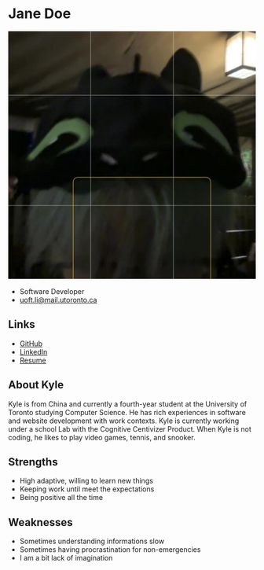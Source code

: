 # Jane Doe

![Kyle Li Profile](./kyle.jpg)

- Software Developer
- uoft.li@mail.utoronto.ca

## Links

- [GitHub](https://github.com/KLimerencer)
- [LinkedIn](https://www.linkedin.com/in/kyle-li-575793272/)
- [Resume](https://drive.google.com/file/d/1OzUdS0GGyNYZ1xDzpCG3lpbO4c7hybSH/view?usp=sharing)

## About Kyle

Kyle is from China and currently a fourth-year student at the University of Toronto studying Computer Science. He has rich experiences in software and website development with work contexts. Kyle is currently working under a school Lab with the Cognitive Centivizer Product. When Kyle is not coding, he likes to play video games, tennis, and snooker. 

## Strengths

- High adaptive, willing to learn new things
- Keeping work until meet the expectations
- Being positive all the time

## Weaknesses

- Sometimes understanding informations slow 
- Sometimes having procrastination for non-emergencies
- I am a bit lack of imagination